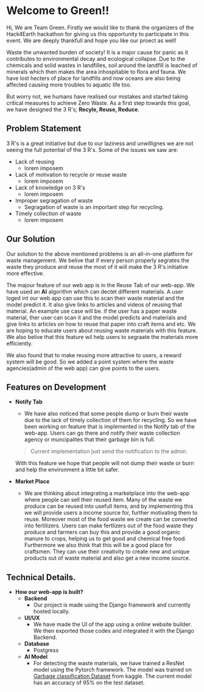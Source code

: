 
# Welcome to Green!!

Hi, We are Team Green. Firstly we would like to thank the organizers of the Hack4Earth hackathon for giving us this opportunity to participate in this event. We are deeply thankfull and hope you like our proect as well!

Waste the unwanted burden of society! It is a major cause for panic as it contributes to environmental decay and ecological collapse. Due to the chemicals and solid wastes in landfilles, soil around the landfill is leached of minerals which then makes the area inhospitable to flora and fauna. We have lost hecters of place for landfills and now oceans are also being affected causing more troubles to aquatic life too.

But worry not, we humans have realised our mistakes and started taking critical measures to achieve Zero Waste. As a first step towards this goal, we have designed the 3 R's; **Recyle, Reuse, Reduce**.

## Problem Statement

3 R's is a great initiative but due to our laziness and unwillignes we are not seeing the full potential of the 3 R's. Some of the issues we saw are:
* Lack of reusing
	* lorem imposem
* Lack of motivation to recycle or reuse waste
	* lorem imposem
* Lack of knowledge on 3 R's
	* lorem imposem
* Improper segragation of waste
	* Segragation of waste is an important step for recycling. 
* Timely collection of waste
	* lorem imposem

## Our Solution

Our solution to the above mentioned problems is an all-in-one platform for waste management. We belive that if every person properly segrates the waste they produce and reuse the most of it will make the 3 R's initiative more effective. 

The majour feature of our web app is in the Reuse Tab of our web-app. We have used an **AI**  algorithm which can dectet different materials. A user loged int our web app can use this to scan their waste material and the model predict it. It also give links to articles and videos of reusing that material. An example use case will be. if the user has a paper waste material, ther user can scan it and the model predicts and materials and give links to articles on how to reuse that paper into craft items and etc. We are hoping to educate users about reusing waste materials with this feature. We also belive that this feature wil help users to segraate the materials more efficiently.

We also found that to make reusing more attractive to users, a reward system will be good. So we added a point system where the waste agencies(admin of the web app) can give points to the users.

## Features on Development

* **Notify Tab**
	* We have also noticed that some people dump or burn their waste due to the lack of timely collection of them for recycling. So we have been working on feature that is implemented in the Notify tab of the web-app. Users can go there and notify their waste collection agency or muncipalites that their garbage bin is full.
	>Current implementation just send the notification to the admin.
	
	 With this feature we hope that people will not dump their waste or burn and help the environment a little bit safer.
 
* **Market Place**
	* We are thinking about integrating a marketplace into the web-app where people can sell their reused item. Many of the waste we produce can be reused into usefull items, and by implementing this we will provide users a income source for, further motivating them to reuse. Moreover most of the food waste we create can be converted into fertilizers. Users can make fertlizers out of the food waste they produce and farmers can buy this and provide a good organic manure to crops, helping us to get good and chemical free food. Furthermore we also think that this will be a good place for craftsmen. They can use their creativity to create new and unique products out of waste material and also get a new income source.

## Technical Details.

* **How our web-app is built?**
	* **Backend**
		* Our project is made using the Django framework and currently hosted locally. 
	* **UI/UX**
		* We have made the UI of the app using a online website builder. We then exported those codes and integrated it with the Django Backend.
	*  **Database**
		* Postgress
	* **AI Model**
		* For detecting the waste materials, we have trained a ResNet model using the Pytorch framework. The model was trained on [Garbage classification Dataset](https://www.kaggle.com/datasets/asdasdasasdas/garbage-classification) from kaggle. The current model has an accuracy of 95% on the test dataset.